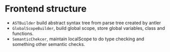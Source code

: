 # Frontend structure

* `ASTBuilder` build abstract syntax tree from parse tree
created by antler
* `GlobalScopeBuilder`, build global scope, store 
global variables, class and functions.
* `SemanticChekcer`, maintain localScope to do 
type checking and something other semantic checks.
